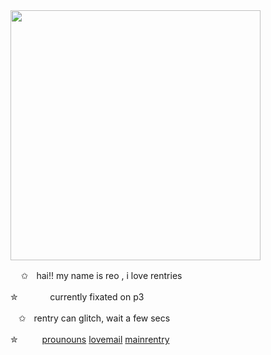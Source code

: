 <img src="https://i.imgur.com/ZNNlN2U.png&=80" width="400">

ㅤ
✩ㅤhai!! my name is reo , i love rentries

✮ㅤㅤㅤㅤcurrently fixated on p3

ㅤ✩ㅤrentry can glitch, wait a few secs

✮ㅤㅤㅤ[prounouns](https://pronouns.cc/@kureomi) [lovemail](https://rentry.co/lovemailreo) [mainrentry](https://rentry.co/cinnamonp)


